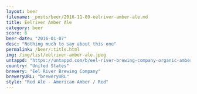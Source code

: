 ```yaml
---
layout: beer
filename: _posts/beer/2016-11-09-eelriver-amber-ale.md
title: Eelriver Amber Ale
category: beer
score: 6
beer-date: "2016-01-07"
desc: "Nothing much to say about this one"
permalink: /beer/:title.html
img: /img/list/eelriver-amber-ale.jpeg
untappd: "https://untappd.com/b/eel-river-brewing-company-organic-amber-ale/1211684"
country: "United States"
brewery: "Eel River Brewing Company"
breweryURL: "breweryURL"
style: "Red Ale - American Amber / Red"
---
```

